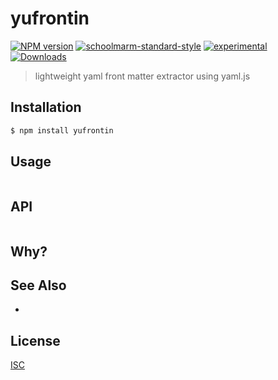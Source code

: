 # yufrontin
[![NPM version][npm-image]][npm-url]
[![schoolmarm-standard-style][marm-image]][marm-url]
[![experimental][stability-image]][stability-url]
[![Downloads][downloads-image]][downloads-url]

> lightweight yaml front matter extractor using yaml.js

## Installation
```bash
$ npm install yufrontin
```

## Usage
```js

```

## API
```js

```

## Why?


## See Also
-

## License
[ISC](https://github.com/akileez/yufrontin/blob/master/LICENSE)

[npm-image]: https://img.shields.io/npm/v/yufrontin.svg?style=flat-square
[npm-url]: https://npmjs.org/package/yufrontin
[marm-image]: https://img.shields.io/badge/code%20style-marm-brightgreen.svg?style=flat-square
[marm-url]: https://github.com/akileez/eslint-config-marm
[stability-image]: https://img.shields.io/badge/stability-experimental-orange.svg?style=flat-square
[stability-url]: https://github.com/akileez/yufrontin
[downloads-image]: http://img.shields.io/npm/dm/yufrontin.svg?style=flat-square
[downloads-url]: https://npmjs.org/package/yufrontin
